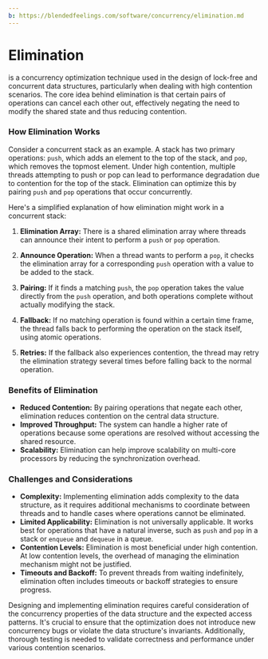 ```yaml
---
b: https://blendedfeelings.com/software/concurrency/elimination.md
---
```


# Elimination 
is a concurrency optimization technique used in the design of lock-free and concurrent data structures, particularly when dealing with high contention scenarios. The core idea behind elimination is that certain pairs of operations can cancel each other out, effectively negating the need to modify the shared state and thus reducing contention.

### How Elimination Works

Consider a concurrent stack as an example. A stack has two primary operations: `push`, which adds an element to the top of the stack, and `pop`, which removes the topmost element. Under high contention, multiple threads attempting to push or pop can lead to performance degradation due to contention for the top of the stack. Elimination can optimize this by pairing `push` and `pop` operations that occur concurrently.

Here's a simplified explanation of how elimination might work in a concurrent stack:

1. **Elimination Array:** There is a shared elimination array where threads can announce their intent to perform a `push` or `pop` operation.
   
2. **Announce Operation:** When a thread wants to perform a `pop`, it checks the elimination array for a corresponding `push` operation with a value to be added to the stack.

3. **Pairing:** If it finds a matching `push`, the `pop` operation takes the value directly from the `push` operation, and both operations complete without actually modifying the stack.

4. **Fallback:** If no matching operation is found within a certain time frame, the thread falls back to performing the operation on the stack itself, using atomic operations.

5. **Retries:** If the fallback also experiences contention, the thread may retry the elimination strategy several times before falling back to the normal operation.

### Benefits of Elimination

- **Reduced Contention:** By pairing operations that negate each other, elimination reduces contention on the central data structure.
- **Improved Throughput:** The system can handle a higher rate of operations because some operations are resolved without accessing the shared resource.
- **Scalability:** Elimination can help improve scalability on multi-core processors by reducing the synchronization overhead.

### Challenges and Considerations

- **Complexity:** Implementing elimination adds complexity to the data structure, as it requires additional mechanisms to coordinate between threads and to handle cases where operations cannot be eliminated.
- **Limited Applicability:** Elimination is not universally applicable. It works best for operations that have a natural inverse, such as `push` and `pop` in a stack or `enqueue` and `dequeue` in a queue.
- **Contention Levels:** Elimination is most beneficial under high contention. At low contention levels, the overhead of managing the elimination mechanism might not be justified.
- **Timeouts and Backoff:** To prevent threads from waiting indefinitely, elimination often includes timeouts or backoff strategies to ensure progress.

Designing and implementing elimination requires careful consideration of the concurrency properties of the data structure and the expected access patterns. It's crucial to ensure that the optimization does not introduce new concurrency bugs or violate the data structure's invariants. Additionally, thorough testing is needed to validate correctness and performance under various contention scenarios.